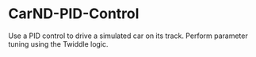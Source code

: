 # CarND-PID-Control
Use a PID control to drive a simulated car on its track. Perform parameter tuning using the Twiddle logic.
